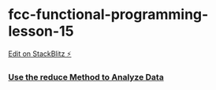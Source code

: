 # fcc-functional-programming-lesson-15

[Edit on StackBlitz ⚡️](https://stackblitz.com/edit/js-vwczyz)

### [Use the reduce Method to Analyze Data](https://www.freecodecamp.org/learn/javascript-algorithms-and-data-structures/functional-programming/use-the-reduce-method-to-analyze-data)

